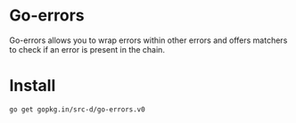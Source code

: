 # Go-errors

Go-errors allows you to wrap errors within other errors
and offers matchers to check if an error is present in the chain.

# Install

```
go get gopkg.in/src-d/go-errors.v0
```
